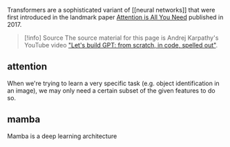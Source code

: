 Transformers are a sophisticated variant of [[neural networks]] that were first introduced in the  landmark paper [Attention is All You Need](https://arxiv.org/abs/1706.03762) published in 2017.

>[!info] Source
>The source material for this page is Andrej Karpathy's YouTube video ["Let's build GPT: from scratch, in code, spelled out"](https://www.youtube.com/watch?v=kCc8FmEb1nY&ab_channel=AndrejKarpathy).
## attention
When we're trying to learn a very specific task (e.g. object identification in an image), we may only need a certain subset of the given features to do so.


## mamba
Mamba is a deep learning architecture 
